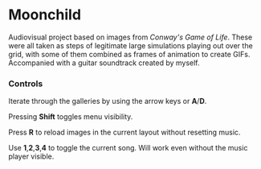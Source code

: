 # Moonchild

Audiovisual project based on images from *Conway's Game of Life*. These were all taken as steps of legitimate large simulations playing out over the grid, with some of them combined as frames of animation to create GIFs. 
Accompanied with a guitar soundtrack created by myself.

### Controls

Iterate through the galleries by using the arrow keys or **A**/**D**.

Pressing **Shift** toggles menu visibility.

Press **R** to reload images in the current layout without resetting music.

Use **1**,**2**,**3**,**4** to toggle the current song. Will work even without the music player visible. 

